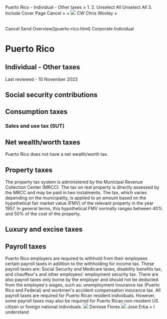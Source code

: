 Puerto Rico - Individual - Other taxes
×
1.
2.
Unselect All
Unselect All
3.
Include Cover Page
Cancel
×
×
![](-/media/world-wide-tax-summaries/attachments/global---chris-wooley.ashx%3Frev=ac5e5f3223b34096b1afc2a6009c7320&revision=ac5e5f32-23b3-4096-b1af-c2a6009c7320&hash=859B7ADC84DC2CBEC9760E9E6EE7DE6D0A8BFCDF)
CW
Chris Wooley
×
######
Cancel
Send
Overview](puerto-rico.html)
Corporate
Individual
# Puerto Rico
## Individual - Other taxes
Last reviewed - 10 November 2023
## Social security contributions
## Consumption taxes
### Sales and use tax (SUT)
## Net wealth/worth taxes
Puerto Rico does not have a net wealth/worth tax.
## Property taxes
The property tax system is administered by the Municipal Revenue Collection Center (MRCC). The tax on real property is directly assessed by the MRCC and may be paid in two instalments. The tax, which varies depending on the municipality, is applied to an amount based on the hypothetical fair market value (FMV) of the relevant property in the year 1957. In general terms, this hypothetical FMV normally ranges between 40% and 50% of the cost of the property.
## Luxury and excise taxes
## Payroll taxes
Puerto Rico employers are required to withhold from their employees certain payroll taxes in addition to the withholding for income tax. These payroll taxes are: Social Security and Medicare taxes, disability benefits tax, and chauffeur's and other employees' employment security tax. There are also payroll taxes only borne by the employer and should not be deducted from the employee's wages, such as: unemployment insurance tax (Puerto Rico and Federal) and workmen's accident compensation insurance tax.
All payroll taxes are required for Puerto Rican resident individuals. However, some payroll taxes may also be required for Puerto Rican non-resident US citizen or foreign national individuals.
![](-/media/world-wide-tax-summaries/attachments/puerto-rico---denisse_flores.ashx%3Frev=24ce0257b02140dfae62eeab7aeb62bc&revision=24ce0257-b021-40df-ae62-eeab7aeb62bc&hash=4E87DCCE608276C3402BDFA059DC66D2EB73A123)
Denisse Flores
![](-/media/world-wide-tax-summaries/attachments/puerto-rico---jose_erba.ashx%3Frev=21917ede1ffa44309da2cfd8eef8556a&revision=21917ede-1ffa-4430-9da2-cfd8eef8556a&hash=7E5E73D32DFE7F0EE6E93FBE485ADDA3D303C225)
Jose Erba
×
I understand